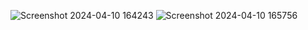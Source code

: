 
![Screenshot 2024-04-10 164243](https://github.com/Satish2004/FlyAssign/assets/138468549/3d38ee17-e6e8-4ea4-ad04-d96946319809)
![Screenshot 2024-04-10 165756](https://github.com/Satish2004/FlyAssign/assets/138468549/6481d649-e40f-4a04-ab57-4bed8dc77a7a)
